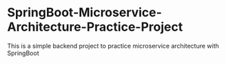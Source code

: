# SpringBoot-Microservice-Architecture-Practice-Project
This is a simple backend project to practice microservice architecture with SpringBoot
